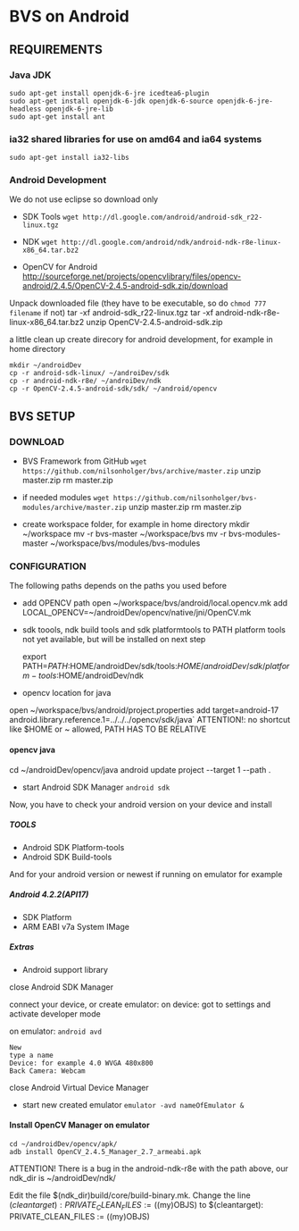 # BVS on Android


## REQUIREMENTS

### Java JDK

	sudo apt-get install openjdk-6-jre icedtea6-plugin
	sudo apt-get install openjdk-6-jdk openjdk-6-source openjdk-6-jre-headless openjdk-6-jre-lib
	sudo apt-get install ant


### ia32 shared libraries for use on amd64 and ia64 systems
	sudo apt-get install ia32-libs

### Android Development 
We do not use eclipse so download only

* SDK Tools `wget http://dl.google.com/android/android-sdk_r22-linux.tgz`

* NDK `wget http://dl.google.com/android/ndk/android-ndk-r8e-linux-x86_64.tar.bz2`

* OpenCV for Android http://sourceforge.net/projects/opencvlibrary/files/opencv-android/2.4.5/OpenCV-2.4.5-android-sdk.zip/download

Unpack downloaded file (they have to be executable, so do `chmod 777 filename` if not)
	tar -xf android-sdk_r22-linux.tgz
	tar -xf android-ndk-r8e-linux-x86_64.tar.bz2
	unzip OpenCV-2.4.5-android-sdk.zip

a little clean up
create direcory for android development, for example in home directory

	mkdir ~/androidDev
	cp -r android-sdk-linux/ ~/androiDev/sdk
	cp -r android-ndk-r8e/ ~/androiDev/ndk
	cp -r OpenCV-2.4.5-android-sdk/sdk/ ~/android/opencv


## BVS SETUP
### DOWNLOAD
* BVS Framework from GitHub `wget https://github.com/nilsonholger/bvs/archive/master.zip`
	unzip master.zip
	rm master.zip

* if needed modules `wget https://github.com/nilsonholger/bvs-modules/archive/master.zip`
	unzip master.zip
	rm master.zip


* create workspace folder, for example in home directory
	mkdir ~/workspace
	mv -r bvs-master ~/workspace/bvs
	mv -r bvs-modules-master ~/workspace/bvs/modules/bvs-modules


### CONFIGURATION
The following paths depends on the paths you used before
* add OPENCV path open ~/workspace/bvs/android/local.opencv.mk
add
	LOCAL_OPENCV=~/androidDev/opencv/native/jni/OpenCV.mk


* sdk toools, ndk build tools and sdk platformtools to PATH 
platform tools not yet available, but will be installed on next step

	export PATH=$PATH:$HOME/androidDev/sdk/tools:$HOME/androidDev/sdk/platform-tools:$HOME/androidDev/ndk

* opencv  location for java

open ~/workspace/bvs/android/project.properties
add	
	target=android-17
	android.library.reference.1=../../../opencv/sdk/java`
ATTENTION!: no shortcut like $HOME or ~  allowed, PATH HAS TO BE RELATIVE


#### opencv java
cd ~/androidDev/opencv/java
android update project --target 1 --path .

* start Android SDK Manager `android sdk`

Now, you have to check your android version on your device and install

##### TOOLS
* Android SDK Platform-tools
* Android SDK Build-tools

And for your android version or newest if running on emulator for example
##### Android 4.2.2(API17)
* SDK Platform
* ARM EABI v7a System IMage

##### Extras
* Android support library

close Android SDK Manager

connect your device, or create emulator:
on device: got to settings and activate developer mode

on emulator: `android avd`
	
	New
	type a name
	Device: for example 4.0 WVGA 480x800
	Back Camera: Webcam 

close Android Virtual Device Manager

* start new created emulator `emulator -avd nameOfEmulator &`


#### Install OpenCV Manager on emulator
	cd ~/androidDev/opencv/apk/
	adb install OpenCV_2.4.5_Manager_2.7_armeabi.apk


ATTENTION!
There is a bug in the android-ndk-r8e 
with the path above, our ndk_dir is ~/androidDev/ndk/

Edit the file $(ndk_dir)build/core/build-binary.mk. Change the line
$(cleantarget): PRIVATE_CLEAN_FILES := ($(my)OBJS)
to
$(cleantarget): PRIVATE_CLEAN_FILES := $($(my)OBJS)